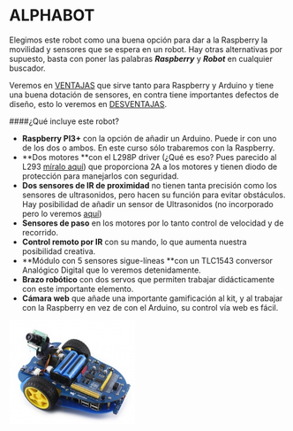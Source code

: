 # ALPHABOT

Elegimos este robot como una buena opción para dar a la Raspberry la movilidad y sensores que se espera en un robot. Hay otras alternativas por supuesto, basta con poner las palabras **_Raspberry_** y _**Robot**_ en cualquier buscador.

Veremos en [VENTAJAS](/ventajas.md) que sirve tanto para Raspberry y Arduino y tiene una buena dotación de sensores, en contra tiene importantes defectos de diseño, esto lo veremos en [DESVENTAJAS](/desventajas.md).

####¿Qué incluye este robot?
* **Raspberry PI3+** con la opción de añadir un Arduino. Puede ir con uno de los dos o ambos. En este curso sólo trabaremos con la Raspberry.
* **Dos motores **con el L298P driver (¿Qué es eso? Pues parecido al L293 [míralo aquí](https://catedu.github.io/programa-arduino-mediante-codigo/montaje_con_circuito_l293.html)) que proporciona 2A a los motores y tienen diodo de protección para manejarlos con seguridad.
* **Dos sensores de IR de proximidad** no tienen tanta precisión como los sensores de ultrasonidos, pero hacen su función para evitar obstáculos. Hay posibilidad de añadir un sensor de Ultrasonidos (no incorporado pero lo veremos [aquí](/45-posibilidad-ultrasonidos.md))
* **Sensores de paso** en los motores por lo tanto control de velocidad y de recorrido.
* **Control remoto por IR** con su mando, lo que aumenta nuestra posibilidad creativa.
* **Módulo con 5 sensores sigue-líneas **con un TLC1543 conversor Analógico Digital que lo veremos detenidamente.
* **Brazo robótico** con dos servos que permiten trabajar didácticamente con este importante elemento.
* **Cámara web** que añade una importante gamificación al kit, y al trabajar con la Raspberry en vez de con el Arduino, su control vía web es fácil.

![](/assets/apphabot1.png)







